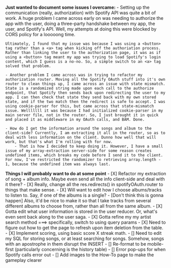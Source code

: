 **Just wanted to document some issues I overcame:**
    - Setting up the communication (really, authorization) with Spotify API was quite a bit of work. A huge problem I came across early on was needing to authorize the app with the user, doing a three-party handshake between my app, the user, and Spotify's API. Well, my attempts at doing this were blocked by CORS policy for a looooong time. 

    Ultimately, I found that my issue was because I was using a <button> tag rather than a <a> tag when kicking off the authoriation process. Rather than linking the user to the authorization page, it was as if using a <button> tag meant my app was trying to load Spotify's login content, which I guess is a no-no. So, a simple switch to an <a> tag solved that problem.

    - Another problem I came across was in trying to refactor my authorization router. Moving all the Spotify OAuth stuff into it's own router to clean things up, I came across an issue with state mismatch. State is a randomized string made upon each call to the authorize endpoint, that Spotify then sends back upon redirecting the user to my app. I can then check that state they send back with my own stored state, and if the two match then the redirect is safe to accept. I was using cookie-parser for this, but came across that state-mismatch issue. Welllllll it was because I had initialized cookie-parser in my main server file, not in the router. So, I just brought it in quick and placed it as middleware in my OAuth calls, and BAM. Done.

    - How do I get the information around the songs and album to the client-side? Currently, I am extracting it all in the router, so as to deal with less information on the client. Dunno how well that will work, but that's what I'm rolling with for now.
        - That is how I decided to keep doing it. However, I have a small issue of my array-extraction server-side for some reason creates undefined items, which breaks my code before I send it to the client. For now, I've restricted the randomizer to retrieving array.length - 1, because the undefined item was always last. 
    






**Things I will probably want to do at some point**
    - [X] Refactor my extraction of song + album info. Maybe even send all the info client-side and deal with it there?
    - [X] Really, change all the res.redirects() in spotifyOAuth.router to things that make sense.
    - [X] Will want to edit how I choose albums/tracks to listen to. Say, if one of the albums is a single? 
        - [Don't think this is gonna happen] Also, it'd be nice to make it so that I take tracks from several different albums to choose from, rather than all from the same album.
    - [X] Gotta edit what user information is stored in the user reducer. Or, what's even sent back along to the user saga.
    - [X] Gotta refine my my artist search method ===> specifically, switch to using query params
    - [X] Need to figure out how to get the page to refresh upon item deletion from the table.
    - [X] Implement scoring, using basic score X streak math.
    - [] Need to edit my SQL for storing songs, or at least searching for songs. Somehow, songs with an apostrophe in them disrupt the INSERT
    - [] Re-format to be mobile-first (particularly concerning is the history table)
    - [] Error pop-ups for when Spotify calls error out
    - [] Add images to the How-To page to make the gameplay clearer
    